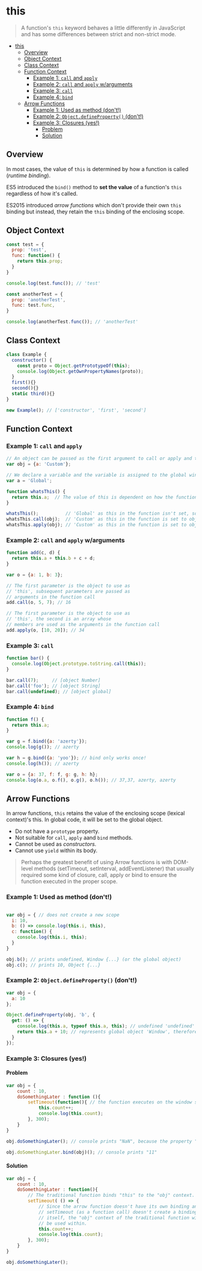 # this

> A function's `this` keyword behaves a little differently in JavaScript and has some differences between strict and non-strict mode.

- [this](#this)
  - [Overview](#overview)
  - [Object Context](#object-context)
  - [Class Context](#class-context)
  - [Function Context](#function-context)
    - [Example 1: `call` and `apply`](#example-1-call-and-apply)
    - [Example 2: `call` and `apply` w/arguments](#example-2-call-and-apply-warguments)
    - [Example 3: `call`](#example-3-call)
    - [Example 4: `bind`](#example-4-bind)
  - [Arrow Functions](#arrow-functions)
    - [Example 1: Used as method (don't!)](#example-1-used-as-method-dont)
    - [Example 2: `Object.defineProperty()` (don't!)](#example-2-objectdefineproperty-dont)
    - [Example 3: Closures (yes!)](#example-3-closures-yes)
      - [Problem](#problem)
      - [Solution](#solution)

## Overview

In most cases, the value of `this` is determined by how a function is called (*runtime binding*).

ES5 introduced the `bind()` method to **set the value** of a function's `this` regardless of how it's called.

ES2015 introduced *arrow functions* which don't provide their own `this` binding but instead, they retain the `this` binding of the enclosing scope.

## Object Context

```js
const test = {
  prop: 'test',
  func: function() {
    return this.prop;
  }
}

console.log(test.func()); // 'test'

const anotherTest = {
  prop: 'anotherTest',
  func: test.func,
}

console.log(anotherTest.func()); // 'anotherTest'
```

## Class Context

```js
class Example {
  constructor() {
    const proto = Object.getPrototypeOf(this);
    console.log(Object.getOwnPropertyNames(proto));
  }
  first(){}
  second(){}
  static third(){}
}

new Example(); // ['constructor', 'first', 'second']
```

## Function Context

### Example 1: `call` and `apply`

```js
// An object can be passed as the first argument to call or apply and this will be bound to it.
var obj = {a: 'Custom'};

// We declare a variable and the variable is assigned to the global window as its property.
var a = 'Global';

function whatsThis() {
  return this.a;  // The value of this is dependent on how the function is called
}

whatsThis();          // 'Global' as this in the function isn't set, so it defaults to the global/window object
whatsThis.call(obj);  // 'Custom' as this in the function is set to obj
whatsThis.apply(obj); // 'Custom' as this in the function is set to obj
```

### Example 2: `call` and `apply` w/arguments

```js
function add(c, d) {
  return this.a + this.b + c + d;
}

var o = {a: 1, b: 3};

// The first parameter is the object to use as
// 'this', subsequent parameters are passed as
// arguments in the function call
add.call(o, 5, 7); // 16

// The first parameter is the object to use as
// 'this', the second is an array whose
// members are used as the arguments in the function call
add.apply(o, [10, 20]); // 34
```

### Example 3: `call`

```js
function bar() {
  console.log(Object.prototype.toString.call(this));
}

bar.call(7);     // [object Number]
bar.call('foo'); // [object String]
bar.call(undefined); // [object global]
```

### Example 4: `bind`

```js
function f() {
  return this.a;
}

var g = f.bind({a: 'azerty'});
console.log(g()); // azerty

var h = g.bind({a: 'yoo'}); // bind only works once!
console.log(h()); // azerty

var o = {a: 37, f: f, g: g, h: h};
console.log(o.a, o.f(), o.g(), o.h()); // 37,37, azerty, azerty
```

## Arrow Functions

In arrow functions, `this` retains the value of the enclosing scope (lexical context)'s this. In global code, it will be set to the global object.

* Do not have a `prototype` property.
* Not suitable for `call`, `apply` aand `bind` methods.
* Cannot be used as *constructors*.
* Cannot use `yield` within its body.

> Perhaps the greatest benefit of using Arrow functions is with DOM-level methods (setTimeout, setInterval, addEventListener) that usually required some kind of closure, call, apply or bind to ensure the function executed in the proper scope.

### Example 1: Used as method (don't!)

```js

var obj = { // does not create a new scope
  i: 10,
  b: () => console.log(this.i, this),
  c: function() {
    console.log(this.i, this);
  }
}

obj.b(); // prints undefined, Window {...} (or the global object)
obj.c(); // prints 10, Object {...}
```

### Example 2: `Object.defineProperty()` (don't!)

```js
var obj = {
  a: 10
};

Object.defineProperty(obj, 'b', {
  get: () => {
    console.log(this.a, typeof this.a, this); // undefined 'undefined' Window {...} (or the global object)
    return this.a + 10; // represents global object 'Window', therefore 'this.a' returns 'undefined'
  }
});
```

### Example 3: Closures (yes!)

#### Problem 

```js
var obj = {
    count : 10,
    doSomethingLater : function (){
        setTimeout(function(){ // the function executes on the window scope
            this.count++;
            console.log(this.count);
        }, 300);
    }
}

obj.doSomethingLater(); // console prints "NaN", because the property "count" is not in the window scope

obj.doSomethingLater.bind(obj)(); // console prints "11"
```

#### Solution

```js
var obj = {
    count : 10,
    doSomethingLater : function(){
        // The traditional function binds "this" to the "obj" context.
        setTimeout( () => {
            // Since the arrow function doesn't have its own binding and
            // setTimeout (as a function call) doesn't create a binding
            // itself, the "obj" context of the traditional function will
            // be used within.
            this.count++;
            console.log(this.count);
        }, 300);
    }
}

obj.doSomethingLater();
```
